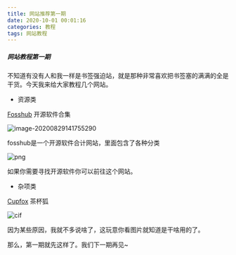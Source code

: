 ```yaml
---
title: 网站推荐第一期
date: 2020-10-01 00:01:16
categories: 教程
tags: 网站教程
---
```

##### 网站教程第一期

不知道有没有人和我一样是书签强迫站，就是那种非常喜欢把书签塞的满满的全是干货。今天我来给大家教程几个网站。

* 资源类 

[Fosshub](https://www.fosshub.com) 开源软件合集

![image-20200829141755290](https://cdn.jsdelivr.net/gh/Nesxc/file/8B8D.png)

fosshub是一个开源软件合计网站，里面包含了各种分类

![png](https://cdn.jsdelivr.net/gh/Nesxc/file/8B8H.png)

如果你需要寻找开源软件你可以前往这个网站。

* 杂项类

[Cupfox](https://www.cupfox.com/) 茶杯狐

![cif](https://cdn.jsdelivr.net/gh/Nesxc/file/8B8Y.png)

因为某些原因，我就不多说啥了，这玩意你看图片就知道是干啥用的了。



那么，第一期就先这样了。我们下一期再见~